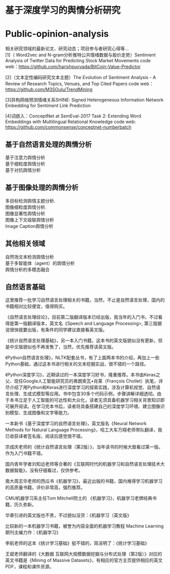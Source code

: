 # 基于深度学习的舆情分析研究

# Public-opinion-analysis
相关研究领域的最新论文、研究动态；项目参与者研究心得等...<br>
[1]（ Word2vec and N-gram分析推特公共情绪数据与股价走势）Sentiment Analysis of Twitter Data for Predicting Stock Market Movements
code web：https://github.com/harishpuvvada/BitCoin-Value-Predictor

[2]（文本定性编码研究文本主题）The Evolution of Sentiment Analysis - A Review of Research Topics, Venues, and Top Cited Papers
code web：https://github.com/M3SOulu/TrendMining

[3]异构网络预测情绪关系SHINE: Signed Heterogeneous Information Network Embedding for Sentiment Link Prediction

[4]词嵌入：ConceptNet at SemEval-2017 Task 2: Extending Word Embeddings with Multilingual Relational Knowledge
code web: https://github.com/commonsense/conceptnet-numberbatch


## 基于自然语言处理的舆情分析
基于注意力舆情分析<br>
基于细粒度舆情分析<br>
基于对抗舆情分析<br>



## 基于图像处理的舆情分析
多目标检测舆情主题分析.<br>
图像细粒度舆情分析.<br>
图像显著性舆情分析<br>
图像上下文级联舆情分析<br>
Image Caption舆情分析<br>


## 其他相关领域
自然场文本检测舆情分析<br>
基于多智能体（agent）的舆情分析<br>
舆情分析的多模态融合<br>
 
## 自然语言基础

这里推荐一批学习自然语言处理相关的书籍，当然，不止是自然语言处理，国内的书籍相对比较便宜，值得购买。

《自然语言处理综论》，目前第二版翻译版本已经出版，我当年的入门书，不过看得是第一版翻译版本，英文名《Speech and Language Processing>, 第三版据说很快就要出版，有条件的同学建议直接看英文版。

《统计自然语言处理基础》，另一本入门书籍，这本书的英文版貌似没有更新，但是中文版貌似也不再发售了，当然，优先推荐读英文版。

《Python自然语言处理》，NLTK配套丛书，有了上面两本书的介绍，再加上一些Python基础，通过这本书进行相关的文本挖掘实战，很不错的一个路径。

《Python深度学习》，近期读过的一本深度学习好书，隆重推荐。本书由Keras之父、现任Google人工智能研究员的弗朗索瓦•肖莱（François Chollet）执笔，详尽介绍了用Python和Keras进行深度学习的探索实践，涉及计算机视觉、自然语言处理、生成式模型等应用。书中包含30多个代码示例，步骤讲解详细透彻。由于本书立足于人工智能的可达性和大众化，读者无须具备机器学习相关背景知识即可展开阅读。在学习完本书后，读者将具备搭建自己的深度学习环境、建立图像识别模型、生成图像和文字等能力。

一本新书《基于深度学习的自然语言处理》，英文版名《Neural Network Methods for Natural Language Processing》，哈工大车万翔老师带队翻译，我已收获译者签名版，阅读后感觉很不错。

宗成庆老师的《统计自然语言处理（第2版）》，当年读书的时候大致看过第一版，作为入门书籍不错。

国内青年学者刘知远老师等合著的《互联网时代的机器学习和自然语言处理技术大数据智能》，没有仔细看过，仅供参考。

南大周志华老师的西瓜书《机器学习》，最近出版的书籍，国内难得学习机器学习的高质量书籍，评价非常高，强烈推荐。

CMU机器学习系主任Tom Mitchell院士的 《机器学习》，机器学习老牌经典书籍，历久弥新。

华章引进的英文版也不贵，不过貌似没货：《机器学习（英文版》

比较新的一本机器学习书籍，被誉为内容全面的机器学习教程 Machine Learning期刊主编力作：《机器学习》

李航老师的这本《统计学习基础》挺不错的，简洁明了：《统计学习基础》

王斌老师翻译的《大数据 互联网大规模数据挖掘与分布式处理（第2版）》对应的英文书籍是《Mining of Massive Datasets》，有相应的官方主页提供相应的英文PDF，课程和课件资源。
      
